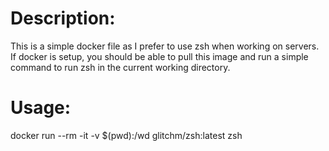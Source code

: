 # Description:

This is a simple docker file as I prefer to use zsh when working on servers. If docker is setup, you should be able to pull this image and run a simple command to run zsh in the current working directory.

# Usage:

docker run --rm -it -v $(pwd):/wd glitchm/zsh:latest zsh
